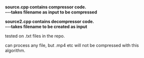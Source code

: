 <b>
  
<p>
source.cpp contains compressor code. <br>
---takes filename as input to be compressed
</p>

<p>
source2.cpp contains decompressor code.<br>
---takes filename to be created as input
</p>
  
</b>

<p>
tested on .txt files in the repo.
</p>

can process any file, but .mp4 etc will not be compressed with this algorithm.
